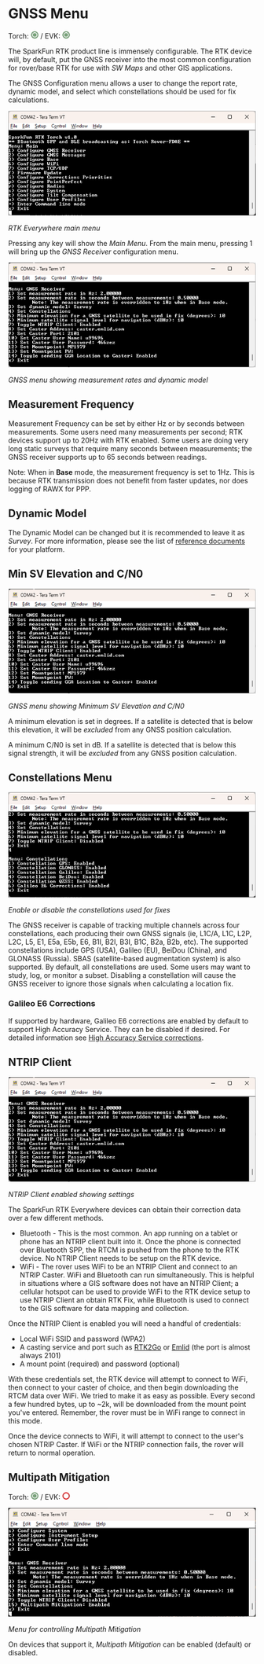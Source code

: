 # GNSS Menu

Torch: ![Feature Supported](img/Icons/GreenDot.png) / EVK: ![Feature Supported](img/Icons/GreenDot.png)

The SparkFun RTK product line is immensely configurable. The RTK device will, by default, put the GNSS receiver into the most common configuration for rover/base RTK for use with *SW Maps* and other GIS applications. 

The GNSS Configuration menu allows a user to change the report rate, dynamic model, and select which constellations should be used for fix calculations.

![RTK Everywhere Main Menu](<img/Terminal/SparkFun RTK Everywhere - Main Menu.png>)

*RTK Everywhere main menu*

Pressing any key will show the *Main Menu*. From the main menu, pressing 1 will bring up the *GNSS Receiver* configuration menu. 

![GNSS menu showing measurement rates and dynamic model](<img/Terminal/SparkFun RTK Everywhere - GNSS Receiver.png>)

*GNSS menu showing measurement rates and dynamic model*

## Measurement Frequency

Measurement Frequency can be set by either Hz or by seconds between measurements. Some users need many measurements per second; RTK devices support up to 20Hz with RTK enabled. Some users are doing very long static surveys that require many seconds between measurements; the GNSS receiver supports up to 65 seconds between readings.

Note: When in **Base** mode, the measurement frequency is set to 1Hz. This is because RTK transmission does not benefit from faster updates, nor does logging of RAWX for PPP.

## Dynamic Model

The Dynamic Model can be changed but it is recommended to leave it as *Survey*. For more information, please see the list of [reference documents](reference_documents.md) for your platform.

## Min SV Elevation and C/N0

![Elevation and C/N0](<img/Terminal/SparkFun RTK Everywhere - GNSS Receiver.png>)

*GNSS menu showing Minimum SV Elevation and C/N0*

A minimum elevation is set in degrees. If a satellite is detected that is below this elevation, it will be *excluded* from any GNSS position calculation.

A minimum C/N0 is set in dB. If a satellite is detected that is below this signal strength, it will be *excluded* from any GNSS position calculation.

## Constellations Menu

![Enable or disable the constellations used for fixes](<img/Terminal/SparkFun RTK Everywhere - GNSS Menu Constellations.png>)

*Enable or disable the constellations used for fixes*

The GNSS receiver is capable of tracking multiple channels across four constellations, each producing their own GNSS signals (ie, L1C/A, L1C, L2P, L2C, L5, E1, E5a, E5b, E6, B1I, B2I, B3I, B1C, B2a, B2b, etc). The supported constellations include GPS (USA), Galileo (EU), BeiDou (China), and GLONASS (Russia). SBAS (satellite-based augmentation system) is also supported. By default, all constellations are used. Some users may want to study, log, or monitor a subset. Disabling a constellation will cause the GNSS receiver to ignore those signals when calculating a location fix.

### Galileo E6 Corrections

If supported by hardware, Galileo E6 corrections are enabled by default to support High Accuracy Service. They can be disabled if desired. For detailed information see [High Accuracy Service corrections](correction_sources.md#galileo-has).

## NTRIP Client

![NTRIP Client enabled showing settings](<img/Terminal/SparkFun RTK Everywhere - GNSS Receiver.png>)

*NTRIP Client enabled showing settings*

The SparkFun RTK Everywhere devices can obtain their correction data over a few different methods. 

* Bluetooth - This is the most common. An app running on a tablet or phone has an NTRIP client built into it. Once the phone is connected over Bluetooth SPP, the RTCM is pushed from the phone to the RTK device. No NTRIP Client needs to be setup on the RTK device.
* WiFi - The rover uses WiFi to be an NTRIP Client and connect to an NTRIP Caster. WiFi and Bluetooth can run simultaneously. This is helpful in situations where a GIS software does not have an NTRIP Client; a cellular hotspot can be used to provide WiFi to the RTK device setup to use NTRIP Client an obtain RTK Fix, while Bluetooth is used to connect to the GIS software for data mapping and collection.

Once the NTRIP Client is enabled you will need a handful of credentials:

* Local WiFi SSID and password (WPA2)
* A casting service and port such as [RTK2Go](http://rtk2go.com/) or [Emlid](https://emlid.com/ntrip-caster/) (the port is almost always 2101)
* A mount point (required) and password (optional)

With these credentials set, the RTK device will attempt to connect to WiFi, then connect to your caster of choice, and then begin downloading the RTCM data over WiFi. We tried to make it as easy as possible. Every second a few hundred bytes, up to ~2k, will be downloaded from the mount point you've entered. Remember, the rover must be in WiFi range to connect in this mode.

Once the device connects to WiFi, it will attempt to connect to the user's chosen NTRIP Caster. If WiFi or the NTRIP connection fails, the rover will return to normal operation.

## Multipath Mitigation

Torch: ![Feature Supported](img/Icons/GreenDot.png) / EVK: ![Feature Not Supported](img/Icons/RedDot.png)

![Menu for controlling Multipath Mitigation](<img/Terminal/SparkFun RTK Everywhere - GNSS Multipath Mitigation.png>)

*Menu for controlling Multipath Mitigation*

On devices that support it, *Multipath Mitigation* can be enabled (default) or disabled.

